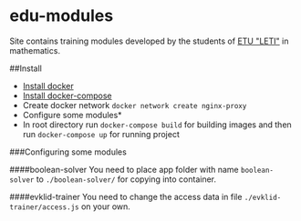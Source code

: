 edu-modules
=====================
Site contains training modules developed by the students of [ETU "LETI"](http://www.eltech.ru/) in mathematics.

##Install
- [Install docker](https://docs.docker.com/engine/installation/)
- [Install docker-compose](https://docs.docker.com/compose/install/)
- Create docker network `docker network create nginx-proxy `
- Configure some modules*
- In root directory run `docker-compose build` for building images and then run `docker-compose up` for running project

###Configuring some modules

####boolean-solver
You need to place app folder with name `boolean-solver` to `./boolean-solver/` for copying into container.

####evklid-trainer
You need to change the access data in file `./evklid-trainer/access.js` on your own.